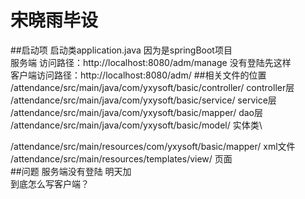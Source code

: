 # 宋晓雨毕设
##启动项
启动类application.java    因为是springBoot项目\
服务端 访问路径：http://localhost:8080/adm/manage    没有登陆先这样\
客户端访问路径：http://localhost:8080/adm/
##相关文件的位置
/attendance/src/main/java/com/yxysoft/basic/controller/   controller层\
/attendance/src/main/java/com/yxysoft/basic/service/      service层\
/attendance/src/main/java/com/yxysoft/basic/mapper/     dao层\
/attendance/src/main/java/com/yxysoft/basic/model/   实体类\

/attendance/src/main/resources/com/yxysoft/basic/mapper/   xml文件\
/attendance/src/main/resources/templates/view/              页面\
##问题
服务端没有登陆   明天加\
到底怎么写客户端？
